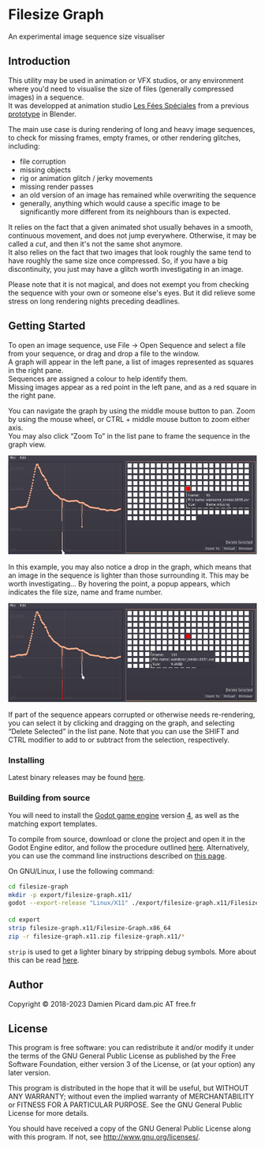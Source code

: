 # Filesize Graph

An experimental image sequence size visualiser

## Introduction

This utility may be used in animation or VFX studios, or any environment where
you'd need to visualise the size of files (generally compressed images) in a
sequence.  
It was developped at animation studio [Les Fées
Spéciales](http://les-fees-speciales.coop/) from a previous
[prototype](https://github.com/LesFeesSpeciales/filesize-graph) in
Blender.

The main use case is during rendering of long and heavy image
sequences, to check for missing frames, empty frames, or other
rendering glitches, including:
* file corruption
* missing objects
* rig or animation glitch / jerky movements
* missing render passes
* an old version of an image has remained while overwriting the
  sequence
* generally, anything which would cause a specific image to be
significantly more different from its neighbours than is expected.

It relies on the fact that a given animated shot usually behaves in a
smooth, continuous movement, and does not jump everywhere. Otherwise,
it may be called a *cut*, and then it's not the same shot anymore.  
It also relies on the fact that two images that look roughly the same
tend to have roughly the same size once compressed. So, if you have a
big discontinuity, you just may have a glitch worth investigating in
an image.

Please note that it is not magical, and does not exempt you from
checking the sequence with your own or someone else's eyes. But it did
relieve some stress on long rendering nights preceding deadlines.

## Getting Started

To open an image sequence, use File → Open Sequence and select a file from your
sequence, or drag and drop a file to the window.  
A graph will appear in the left pane, a list of images represented as
squares in
the right pane.  
Sequences are assigned a colour to help identify them.  
Missing images appear as a red point in the left pane, and as a red
square in the right pane.

You can navigate the graph by using the middle mouse button to pan.
Zoom by using the mouse wheel, or CTRL + middle mouse button to zoom either axis.  
You may also click “Zoom To” in the list pane to frame the sequence in
the graph view.

![Missing image](doc/missing_image.png)

In this example, you may also notice a drop in the graph, which means
that an image in the sequence is lighter than those surrounding it.
This may be worth investigating... By hovering the point, a popup
appears, which indicates the file size, name and frame number.

![Light image](doc/light_image.png)

If part of the sequence appears corrupted or otherwise needs
re-rendering, you can select it by clicking and dragging on the graph,
and selecting “Delete Selected” in the list pane. Note that you can
use the SHIFT and CTRL modifier to add to or subtract from the
selection, respectively.


### Installing

Latest binary releases may be found
[here](https://github.com/PiOverFour/filesize-graph/releases).

### Building from source

You will need to install the [Godot game engine](https://godotengine.org/)
version [4](https://godotengine.org/download/), as well as the matching export templates.

To compile from source, download or clone the project and open it in
the Godot Engine editor, and follow the procedure outlined
[here](https://docs.godotengine.org/en/4.0/tutorials/export/exporting_projects.html).
Alternatively, you can use the command line instructions described on
[this page](https://docs.godotengine.org/en/4.0/tutorials/editor/command_line_tutorial.html#exporting).

On GNU/Linux, I use the following command:

```bash
cd filesize-graph
mkdir -p export/filesize-graph.x11/
godot --export-release "Linux/X11" ./export/filesize-graph.x11/Filesize-Graph.x86_64

cd export
strip filesize-graph.x11/Filesize-Graph.x86_64
zip -r filesize-graph.x11.zip filesize-graph.x11/*
```

`strip` is used to get a lighter binary by stripping debug symbols.
More about this can be read
[here](http://docs.godotengine.org/en/latest/development/compiling/optimizing_for_size.html).

## Author

Copyright © 2018-2023 Damien Picard dam.pic AT free.fr

## License

This program is free software: you can redistribute it and/or modify
it under the terms of the GNU General Public License as published by
the Free Software Foundation, either version 3 of the License, or
(at your option) any later version.

This program is distributed in the hope that it will be useful,
but WITHOUT ANY WARRANTY; without even the implied warranty of
MERCHANTABILITY or FITNESS FOR A PARTICULAR PURPOSE.  See the
GNU General Public License for more details.

You should have received a copy of the GNU General Public License
along with this program.  If not, see <http://www.gnu.org/licenses/>.
